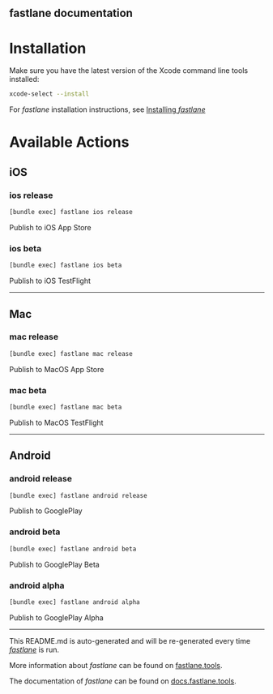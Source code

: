 fastlane documentation
----

# Installation

Make sure you have the latest version of the Xcode command line tools installed:

```sh
xcode-select --install
```

For _fastlane_ installation instructions, see [Installing _fastlane_](https://docs.fastlane.tools/#installing-fastlane)

# Available Actions

## iOS

### ios release

```sh
[bundle exec] fastlane ios release
```

Publish to iOS App Store

### ios beta

```sh
[bundle exec] fastlane ios beta
```

Publish to iOS TestFlight

----


## Mac

### mac release

```sh
[bundle exec] fastlane mac release
```

Publish to MacOS App Store

### mac beta

```sh
[bundle exec] fastlane mac beta
```

Publish to MacOS TestFlight

----


## Android

### android release

```sh
[bundle exec] fastlane android release
```

Publish to GooglePlay

### android beta

```sh
[bundle exec] fastlane android beta
```

Publish to GooglePlay Beta

### android alpha

```sh
[bundle exec] fastlane android alpha
```

Publish to GooglePlay Alpha

----

This README.md is auto-generated and will be re-generated every time [_fastlane_](https://fastlane.tools) is run.

More information about _fastlane_ can be found on [fastlane.tools](https://fastlane.tools).

The documentation of _fastlane_ can be found on [docs.fastlane.tools](https://docs.fastlane.tools).
